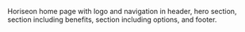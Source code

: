 Horiseon home page
with logo and navigation in header, hero section, section including benefits, section including options, and footer.
